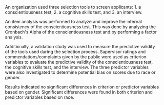 An organization used three selection tools to screen applicants: 1. a conscientiousness test, 2. a cognitive skills test, and 3. an interview.

An item analysis was performed to analyze and improve the internal consistency of the conscientiousness test. This was done by analyzing the Cronbach's 
Alpha of the conscientiousness test and by performing a factor analysis.

Additionally, a validation study was used to measure the predictive validity of the tools used during the selection process. Supervisor ratings and 
commendations/complaints given by the public were used as criterion variables to evaluate the predictive validity of the conscientiousness test, 
the cognitive skills test, and the interview. The three predictor variables were also investigated to determine potential bias on scores due to race 
or gender.

Results indicated no significant differences in criterion or predictor variables based on gender. Significant differences were found in both criterion
and predictor variables based on race.
